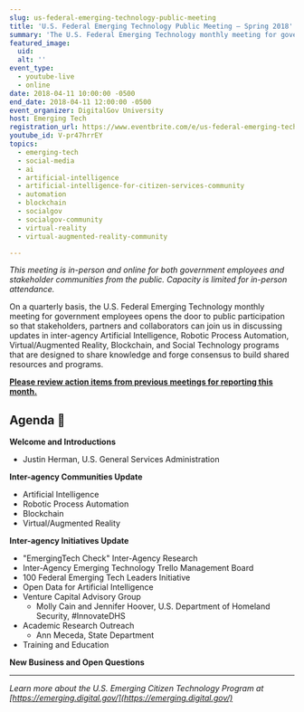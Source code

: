 ```yaml
---
slug: us-federal-emerging-technology-public-meeting
title: 'U.S. Federal Emerging Technology Public Meeting — Spring 2018'
summary: 'The U.S. Federal Emerging Technology monthly meeting for government employees to share knowledge, forge consensus, and build shared resources and programs.'
featured_image:
  uid:
  alt: ''
event_type:
  - youtube-live
  - online
date: 2018-04-11 10:00:00 -0500
end_date: 2018-04-11 12:00:00 -0500
event_organizer: DigitalGov University
host: Emerging Tech
registration_url: https://www.eventbrite.com/e/us-federal-emerging-technology-public-meeting-spring-18-registration-44763838847
youtube_id: V-pr47hrrEY
topics:
  - emerging-tech
  - social-media
  - ai
  - artificial-intelligence
  - artificial-intelligence-for-citizen-services-community
  - automation
  - blockchain
  - socialgov
  - socialgov-community
  - virtual-reality
  - virtual-augmented-reality-community

---
```


_This meeting is in-person and online for both government employees and stakeholder communities from the public. Capacity is limited for in-person attendance._

On a quarterly basis, the U.S. Federal Emerging Technology monthly meeting for government employees opens the door to public participation so that stakeholders, partners and collaborators can join us in discussing updates in inter-agency Artificial Intelligence, Robotic Process Automation, Virtual/Augmented Reality, Blockchain, and Social Technology programs that are designed to share knowledge and forge consensus to build shared resources and programs.

[**Please review action items from previous meetings for reporting this month.**](https://emerging.digital.gov/meeting-notes/)

## Agenda :space_invader:

**Welcome and Introductions**

- Justin Herman, U.S. General Services Administration

**Inter-agency Communities Update**

- Artificial Intelligence
- Robotic Process Automation
- Blockchain
- Virtual/Augmented Reality

**Inter-agency Initiatives Update**

- "EmergingTech Check" Inter-Agency Research
- Inter-Agency Emerging Technology Trello Management Board
- 100 Federal Emerging Tech Leaders Initiative
- Open Data for Artificial Intelligence
- Venture Capital Advisory Group
  - Molly Cain and Jennifer Hoover, U.S. Department of Homeland Security, #InnovateDHS
- Academic Research Outreach
  - Ann Meceda, State Department
- Training and Education

**New Business and Open Questions**


---
_Learn more about the U.S. Emerging Citizen Technology Program at [https://emerging.digital.gov/](https://emerging.digital.gov/)_
